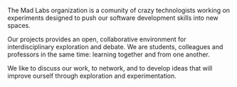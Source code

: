 
The Mad Labs organization is a comunity of crazy technologists working on experiments designed to push our software development skills into new spaces.

Our projects provides an open, collaborative environment for interdisciplinary exploration and debate. We are students, colleagues and professors in the same time: learning together and from one another.

We like to discuss our work, to network, and to develop ideas that will improve ourself through exploration and experimentation.